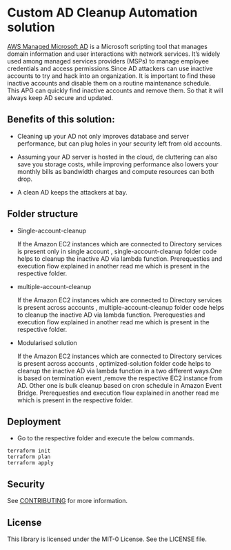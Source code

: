 # Custom AD Cleanup Automation solution

[AWS Managed Microsoft AD](https://docs.aws.amazon.com/directoryservice/latest/admin-guide/directory_microsoft_ad.html) is a Microsoft scripting tool that manages domain information and user interactions with network services. It’s widely used among managed services providers (MSPs) to manage employee credentials and access permissions.Since AD attackers can use inactive accounts to try and hack into an organization. It is important to find these inactive accounts and disable them on a routine maintenance schedule. This APG can quickly find inactive accounts and remove them. So that it will always keep AD secure and updated.

## Benefits of this solution:

 - Cleaning up your AD not only improves database and server performance, but can plug holes in your security left from old accounts.

 - Assuming your AD server is hosted in the cloud, de cluttering can also save you storage costs, while improving performance also lowers your monthly bills as bandwidth charges and compute resources can both drop.

 - A clean AD keeps the attackers at bay.

## Folder structure

- Single-account-cleanup

    If the Amazon EC2 instances which are connected to Directory services is present only in single account , single-account-cleanup folder code helps to cleanup the inactive AD via lambda function. Prerequesties and execution flow explained in another read me which is present in the respective folder.

- multiple-account-cleanup

    If the Amazon EC2 instances which are connected to Directory services is present across accounts , multiple-account-cleanup folder code helps to cleanup the inactive AD via lambda function. Prerequesties and execution flow explained in another read me which is present in the respective folder.

- Modularised solution

    If the Amazon EC2 instances which are connected to Directory services is present across accounts , optimized-solution folder code helps to cleanup the inactive AD via lambda function in a two different ways.One is based on termination event ,remove the respective EC2 instance from AD. Other one is bulk cleanup based on cron schedule in Amazon Event Bridge. Prerequesties and execution flow explained in another read me which is present in the respective folder.

## Deployment

- Go to the respective folder and execute the below commands.

```
terraform init
terraform plan
terraform apply

```
## Security

See [CONTRIBUTING](CONTRIBUTING.md#security-issue-notifications) for more information.

## License

This library is licensed under the MIT-0 License. See the LICENSE file.
